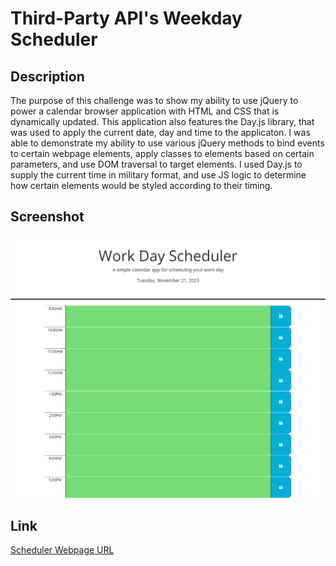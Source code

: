 # Third-Party API's Weekday Scheduler

## Description
The purpose of this challenge was to show my ability to use jQuery to power a calendar browser application with HTML and CSS that is dynamically updated. This application also features the Day.js library, that was used to apply the current date, day and time to the applicaton.  I was able to demonstrate my ability to use various jQuery methods to bind events to certain webpage elements, apply classes to elements based on certain parameters, and use DOM traversal to target elements. I used Day.js to supply the current time in military format, and use JS logic to determine how certain elements would be styled according to their timing.

## Screenshot
![Scheduler Webpage Screenshot](./assets/images/Work-Day-Scheduler.png)

## Link
[Scheduler Webpage URL](https://sailorshy94.github.io/3pAPIs-wkday-scheduler/)
